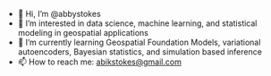 - 👋 Hi, I’m @abbystokes
- 👀 I’m interested in data science, machine learning, and statistical modeling in geospatial applications
- 🌱 I’m currently learning Geospatial Foundation Models, variational autoencoders, Bayesian statistics, and simulation based inference
- 📫 How to reach me: abikstokes@gmail.com

<!---
abbystokes/abbystokes is a ✨ special ✨ repository because its `README.md` (this file) appears on your GitHub profile.
You can click the Preview link to take a look at your changes.
--->
